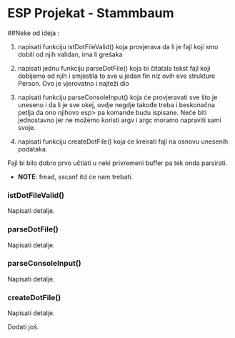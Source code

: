 # ESP Projekat - Stammbaum

##Neke od ideja : 
1. napisati funkciju istDotFileValid() koja provjerava da li je fajl koji smo dobili od njih validan, ima li grešaka
 
2. napisati jednu funkciju parseDotFile() koja bi čitatala tekst fajl koji dobijemo od njih i smjestila to sve u jedan fin niz ovih eve strukture Person. Ovo je vjerovatno i najteži dio

3. napisati funkciju parseConsoleInput() koja će provjeravati sve što je uneseno i da li je sve okej, ovdje negdje takođe treba i beskonačna petlja da ono njihovo esp> pa komande budu ispisane. Neće biti jednostavno jer ne možemo koristi argv i argc moramo napraviti sami svoje.

4. napisati funkciju createDotFile() koja će kreirati fajl na osnovu unesenih podataka.
 
Fajl bi bilo dobro prvo učtiati u neki privremeni buffer pa tek onda parsirati.

 * **NOTE**: fread, sscanf itd će nam trebati.

### istDotFileValid()
Napisati detalje.
### parseDotFile()
Napisati detalje.
### parseConsoleInput()
Napisati detalje.
### createDotFile()
Napisati detalje.

Dodati još.
